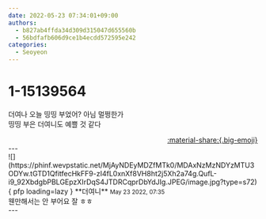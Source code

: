 ```yaml
---
date: 2022-05-23 07:34:01+09:00
authors:
  - b827ab4ffda34d309d315047d655560b
  - 56bdfafb606d9ce1b4ecdd572595e242
categories:
  - Seoyeon
---
```


# 1-15139564

<div class="post-container" markdown="1">
<div class="content-container md-sidebar__scrollwrap" markdown="1">

더여나 오늘 띵띵 부었어? 아님 멀쩡한가<br>띵띵 부은 더여니도 예쁠 것 같다

</div>
</div>

<div style="text-align: right;" markdown="1">
<a href="https://weverse.io/fromis9/fanpost/1-15139564" style="text-align: right;">:material-share:{.big-emoji}</a>
</div>
---

<div class="comments-container md-sidebar__scrollwrap" markdown="1">
<div class="comment" markdown="1">
<div class='id-container' markdown="1">
![](https://phinf.wevpstatic.net/MjAyNDEyMDZfMTk0/MDAxNzMzNDYzMTU3ODYw.tGTD1QfitfecHkFF9-zI4fL0xnXf8VH8ht2j5Xh2a74g.QufL-i9_92XbdgbPBLGEpzXIrDqS4JTDRCqprDbYdJIg.JPEG/image.jpg?type=s72){ pfp loading=lazy }
**<span class="artist">더여니</span>** <small>May 23 2022, 07:35</small><br>
</div>
<div class='comment-body' markdown="1">
웬만해서는 안 부어요 잘 ㅎㅎ
</div>
</div>
</div>
---
